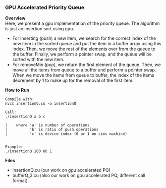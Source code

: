 ### GPU Accelerated Priority Queue

**Overview**
<br>
Here, we present a gpu implementation of the priority queue. The algorithm is just an insertion sort using gpu.
- For inserting (push) a new item, we search for the correct index of the new item in the sorted queue and put the item in a buffer array using this index. Then, we move the rest of the elements over from the queue to the buffer. Finally, we perform a pointer swap, and the queue will be sorted with the new item.
- For removeMin (pop), we return the first element of the queue. Then, we move all the items from queue to a buffer and perform a pointer swap. When we move the items from queue to buffer, the index of the items decrement by 1 to make up for the removal of the first item.

**How to Run**
```
Compile with:
nvcc insertionQ.cu -o insertionQ

Call:
./insertionQ a b c

|    where 'a' is number of operations
|          'b' is ratio of push operations
|          'c' is device index (0 or 1 on cims machine)


Example:
./insertionQ 100 80 1
```

**Files**
- insertionQ.cu (our work on gpu accelerated PQ)
- bufferQ_3.cu (also our work on gpu accelerated PQ, different call format)
